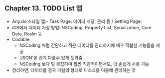 ## Chapter 13. TODO List 앱
- Any.do 스타일 앱:- Task Page: 데이터 저장, 관리 등 / Setting Page:
- iOS에서 데이터 저장 방법: NSCoding, Property List, Serialization, Core Data, Realm 등
- Codable
    - NSCoding 처럼 간단하고 적은 데이터를 관리하기에 매우 적합한 기능들을 제공
    - 'JSON'을 쉽게 다룰수 있게 도와줌
    - NSCoidng 보다 덜 복잡하며 훨씬 직관적이면서도, 더 손쉽게 사용 가능
- 정리하면, 데이터를 결국 파일의 형태로 디스크를 이용해 관리하는 것